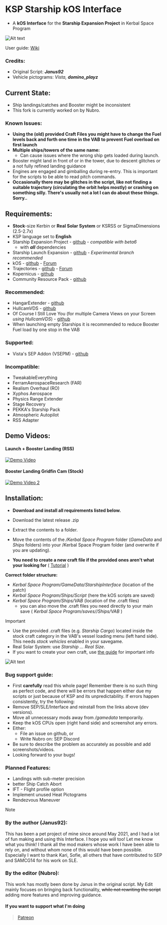 # KSP Starship kOS Interface
- A **kOS Interface** for the **Starship Expansion Project** in Kerbal Space Program


![Alt text](/Infographic.png)

User guide: [Wiki](https://github.com/Janus1992/KSP_Starship-kOS-Interface/wiki)

### Credits:
- Original Script: ***Janus92***
- Vehicle pictograms: *Vista, **domino_playz***


## Current State:
- Ship landings/catches and Booster might be inconsistent
- This fork is currently worked on by Nubro.

### Known Issues:
- **Using the (old) provided Craft Files you might have to change the Fuel levels back and forth one time in the VAB to prevent Fuel overload on first launch**
- **Multiple ships/towers of the same name:**
    - Can cause issues where the wrong ship gets loaded during launch.
- Booster might land in front of or in the tower, due to descent glitches or a not fully refined landing guidance
- Engines are engaged and gimballing during re-entry. This is important for the scripts to be able to read pitch commands.
- **Occasionally there may be glitches in the script, like not finding a suitable trajectory (circulating the orbit helps mostly) or crashing on something silly. There's usually not a lot I can do about these things. Sorry..**


## Requirements:
- **Stock**-size Kerbin or **Real Solar System** or KSRSS or SigmaDimensions (2.5-2.7x)
- KSP language set to **English**
- Starship Expansion Project - [github](https://github.com/Kari1407/Starship-Expansion-Project/releases) - *compatible with beta6*
    - with ***all*** dependencies
- Starship Launch Expansion - [github](https://github.com/SAMCG14/StarshipLaunchExpansion/tree/Experimental) - *Experimental branch recommended*
- kOS - [github](https://github.com/KSP-KOS/KOS/releases) - [Forum](https://forum.kerbalspaceprogram.com/index.php?/topic/165628-ksp-1101-and-111-kos-v1310-kos-scriptable-autopilot-system/)
- Trajectories - [github](https://github.com/neuoy/KSPTrajectories/releases) - [Forum](https://forum.kerbalspaceprogram.com/index.php?/topic/162324-18-112x-trajectories-v241-2021-06-27-atmospheric-predictions/)
- Kopernicus - [github](https://github.com/Kopernicus/Kopernicus/releases)
- Community Resource Pack - [github](https://github.com/UmbraSpaceIndustries/CommunityResourcePack/releases)
### Recommended:
- HangarExtender - [github](https://github.com/linuxgurugamer/FShangarExtender/releases)
- HullcamVDS - [github](https://github.com/linuxgurugamer/HullcamVDSContinued/releases)
- Of Course I Still Love You (for multiple Camera Views on your Screen *using HullcamVDS*) - [github](https://github.com/jrodrigv/OfCourseIStillLoveYou/releases)
- When launching empty Starships it is recommended to reduce Booster Fuel load by one stop in the VAB
### Supported:
- Vista's SEP Addon (VSEPM) - [github](https://github.com/vistastudios1/VistasKSPMods/releases)

### Incompatible:
- TweakableEverything
- FerramAerospaceResearch (FAR)
- Realism Overhaul (RO)
- Xyphos Aerospace
- Physics Range Extender
- Stage Recovery
- PEKKA's Starship Pack
- Atmospheric Autopilot
- RSS Adapter


## Demo Videos:
#### Launch + Booster Landing (RSS)
[![Demo Video](http://img.youtube.com/vi/w-loEI4gUKw/0.jpg)](http://www.youtube.com/watch?v=w-loEI4gUKw)
#### Booster Landing Gridfin Cam (Stock)
[![Demo Video 2](http://img.youtube.com/vi/XFetKa4sLSM/0.jpg)](http://www.youtube.com/watch?v=XFetKa4sLSM)

## Installation:
- **Download and install all requirements listed below.**
- Download the latest release .zip
- Extract the contents to a folder.
- Move the contents of the _/Kerbal Space Program_ folder (_GameData_ and _Ships_ folders) into your /Kerbal Space Program folder (and overwrite if you are updating).

- **You need to create a new craft file if the provided ones aren't what your looking for** ( [Tutorial](https://github.com/Nubro24/KSP_Starship-kOS-Interface/blob/main/HowToMakeACraftFile.md) )

**Correct folder structure:**
  - _Kerbal Space Program/GameData/StarshipInterface_    (location of the patch)
  - _Kerbal Space Program/Ships/Script_                  (here the kOS scripts are saved)
  - _Kerbal Space Program/Ships/VAB_                     (location of the .craft files)
      - you can also move the .craft files you need directly to your main save
        ( *_Kerbal Space Program/saves/<saveTitle>/Ships/VAB_* )


> [!IMPORTANT]
> - Use the provided .craft files (e.g. _Starship Cargo_) located inside the stock craft category in the VAB's vessel loading menu (left hand side). This needs _stock vehicles_ enabled in your savegame.
> - Real Solar System: use _Starship ... Real Size_.
> - If you want to create your own craft, use [the guide](https://github.com/Nubro24/KSP_Starship-kOS-Interface/blob/main/HowToMakeACraftFile.md) for important info

![Alt text](/Howtoloadcrafts.png)




### Bug support guide:
- First **carefully** read this whole page! Remember there is no such thing as perfect code, and there will be errors that happen either due my scripts or just because of KSP and its unpredictability. If errors happen consistently, try the following:
- Remove SEP/SLE/Interface and reinstall from the links above (dev versions).
- Move all unnecessary mods away from _/gamedata_ temporarily.
- Keep the kOS CPUs open (right hand side) and screenshot any errors.
- Either:
    - File an issue on github, or
    - Write Nubro on: SEP Discord
- Be sure to describe the problem as accurately as possible and add screenshots/videos.
- Looking forward to your bugs!



### Planned Features:
- Landings with sub-meter precision
- better Ship Catch Abort
- IFT - Flight profile option
- Implement unused Heat Pictograms
- Rendezvous Maneuver



> [!NOTE]
> ### By the author (Janus92):
> This has been a pet project of mine since around May 2021, and I had a lot of fun making and using this Interface. I hope you will too! Let me know what you think! I thank all the mod makers whose work I have been able to rely on, and without whom none of this would have been possible. Especially I want to thank Kari, Sofie, all others that have contributed to SEP and SAMCG14 for his work on SLE.
>
> ### By the editor (Nubro):
> This work has mostly been done by Janus in the original script. My Edit mainly focuses on bringing back functionality, ~~while not rewriting the script~~ adding more features and improving guidance.


#### If you want to support what I'm doing
> [Patreon](https://patreon.com/Nubro?utm_medium=unknown&utm_source=join_link&utm_campaign=creatorshare_creator&utm_content=copyLink)
